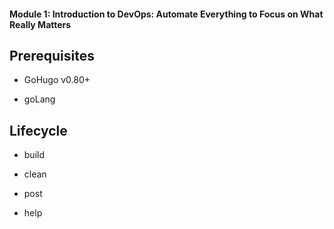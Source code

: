 #### Module 1: Introduction to DevOps: Automate Everything to Focus on What Really Matters


## Prerequisites

* GoHugo v0.80+

* goLang


## Lifecycle

* build

* clean

* post

* help